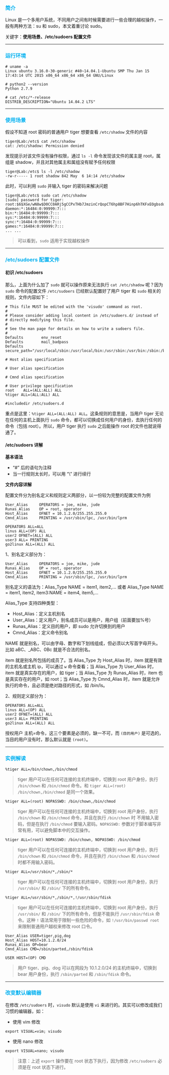### <font color=#00b0f0>简介</font>

Linux 是一个多用户系统，不同用户之间有时候需要进行一些合理的越权操作，一般有两种方法：su 和 sudo，本文着重讨论 sudo。

关键字：**使用场景、/etc/sudoers 配置文件**

---

### <font color=#00b0f0>运行环境</font>

```
# uname -a
Linux ubuntu 3.16.0-30-generic #40~14.04.1-Ubuntu SMP Thu Jan 15 17:43:14 UTC 2015 x86_64 x86_64 x86_64 GNU/Linux

# python2 --version
Python 2.7.9

# cat /etc/*-release
DISTRIB_DESCRIPTION="Ubuntu 14.04.2 LTS"
```

---

### <font color=#00b0f0>使用场景</font>

假设不知道 root 密码的普通用户 tiger 想要查看 `/etc/shadow` 文件的内容

```
tiger@Lab:/etc$ cat /etc/shadow
cat: /etc/shadow: Permission denied
```

发现提示对该文件没有操作权限，通过 `ls -l` 命令发现该文件的属主是 root，属组是 shadow，并且对其他属主和属组没有赋予任何权限

```
tiger@Lab:/etc$ ls -l /etc/shadow
-rw-r----- 1 root shadow 842 May  6 14:14 /etc/shadow
```

此时，可以利用 `sudo` 并输入 tiger 的密码来解决问题

```
tiger@Lab:/etc$ sudo cat /etc/shadow
[sudo] password for tiger:
root:$6$XGe/wN8w$D0CC0ARj5gCCPxTHb7JmzinCrQopCT6hp8BF7Hinp6hTKFxEOgbsdqyB9HLifahJq7R2fP8XmGnyHlM4JVL9L/:17657:0:99999:7:::
daemon:*:16484:0:99999:7:::
bin:*:16484:0:99999:7:::
sys:*:16484:0:99999:7:::
sync:*:16484:0:99999:7:::
games:*:16484:0:99999:7:::
... ...
```

> 可以看到，`sudo` 适用于实现越权操作

---

### <font color=#00b0f0>/etc/sudoers 配置文件</font>

#### 初识 /etc/sudoers

那么，上面为什么加了 `sudo` 就可以操作原来无法执行 `cat /etc/shadow` 呢？因为 `sudo` 命令的配置文件 `/etc/sudoers` 已经默认配置好了用户 tiger 和 `sudo` 相关的规则，文件内容如下：

```
# This file MUST be edited with the 'visudo' command as root.
#
# Please consider adding local content in /etc/sudoers.d/ instead of
# directly modifying this file.
#
# See the man page for details on how to write a sudoers file.
#
Defaults        env_reset
Defaults        mail_badpass
Defaults        secure_path="/usr/local/sbin:/usr/local/bin:/usr/sbin:/usr/bin:/sbin:/bin"

# Host alias specification

# User alias specification

# Cmnd alias specification

# User privilege specification
root    ALL=(ALL:ALL) ALL
%tiger ALL=(ALL:ALL) ALL

#includedir /etc/sudoers.d
```

重点是这里：`%tiger ALL=(ALL:ALL) ALL`。这条规则的意思是，当用户 tiger 无论在任何的主机上面执行 `sudo` 命令，都可以切换成任何用户的身份，去执行任何的命令（包括 root）。所以，用户 tiger 执行 `sudo` 之后能操作 root 的文件也就说得通了。

#### /etc/sudoers 详解

**基本语法**

- “#” 后的语句为注释
- 当一行规则太长时，可以用 “\” 进行续行

**文件内容详解**

配置文件分为别名定义和规则定义两部分，以一份较为完整的配置文件为例

```
User_Alias     OPERATORS = joe, mike, jude
Runas_Alias    OP = root, operator
Host_Alias     OFNET = 10.1.2.0/255.255.255.0
Cmnd_Alias     PRINTING = /usr/sbin/lpc, /usr/bin/lprm

OPERATORS ALL=ALL
linus ALL=(OP) ALL
user2 OFNET=(ALL) ALL
user3 ALL= PRINTING
go2linux ALL=(ALL) ALL
```

1、别名定义部分为：

```
User_Alias     OPERATORS = joe, mike, jude
Runas_Alias    OP = root, operator
Host_Alias     OFNET = 10.1.2.0/255.255.255.0
Cmnd_Alias     PRINTING = /usr/sbin/lpc, /usr/bin/lprm
```

别名定义的语法为：Alias_Type NAME = item1, item2,... 或者 Alias_Type NAME = item1, item2, item3:NAME = item4, item5,...

Alias_Type 支持四种类型：

- Host_Alias：定义主机别名
- User_Alias：定义用户，别名成员可以是用户，用户组（前面要加%号）
- Runas_Alias：定义目的用户，即 sudo 允许切换到的用户
- Cmnd_Alias：定义命令别名

NAME 就是别名，可以由字母、数字和下划线组成，但必须以大写首字母开头。比如 aBC、_ABC、0Bc 就是不合法的别名。

item 就是别名所包括的成员了。当 Alias_Type 为 Host_Alias 时，item 就是有效的主机名或主机 ip，可以通过 `w` 命令查看；当 Alias_Type 为 User_Alias 时，item 就是真实存在的用户，如 tiger；当 Alias_Type 为 Runas_Alias 时，item 也是真实存在的用户，如 root；当 Alias_Type 为 Cmnd_Alias 时，item 就是允许执行的命令，且必须是绝对路径的形式，如 /bin/ls。

2、规则定义部分为：

```
OPERATORS ALL=ALL
linus ALL=(OP) ALL
user2 OFNET=(ALL) ALL
user3 ALL= PRINTING
go2linux ALL=(ALL) ALL
```

授权用户 主机=命令，这三个要素是必须的，缺一不可，而 `(目的用户)` 是可选的，当目的用户没有时，那么默认就是 `(root)`。

---

### <font color=#00b0f0>实例解读</font>

```
%tiger ALL=/bin/chown,/bin/chmod
```

> tiger 用户可以在任何可连接的主机终端中，切换到 root 用户身份，执行 `/bin/chown` 和 `/bin/chmod` 命令。和 `tiger ALL=(root) /bin/chown,/bin/chmod` 是同一个效果。

```
%tiger ALL=(root) NOPASSWD: /bin/chown,/bin/chmod
```

> tiger 用户可以在任何可连接的主机终端中，切换到 root 用户身份，执行 `/bin/chown` 和 `/bin/chmod` 命令，并且在执行 `/bin/chown` 时 不用输入密码，但是在执行 `/bin/chmod` 要输入密码。`NOPASSWD:` 参数对于脚本编写非常有用，可以避免脚本中的交互操作。

```
%tiger ALL=(root) NOPASSWD: /bin/chown, NOPASSWD: /bin/chmod
```

> tiger 用户可以在任何可连接的主机终端中，切换到 root 用户身份，执行 `/bin/chown` 和 `/bin/chmod` 命令，并且在执行 `/bin/chown` 和 `/bin/chmod` 时都不用输入密码。

```
%tiger ALL=/usr/sbin/*,/sbin/*
```

> tiger 用户可以在任何可连接的主机终端中，切换到 root 用户身份，执行 `/usr/sbin/` 和 `/sbin/` 下的所有命令。

```
%tiger ALL=/usr/sbin/*,/sbin/*,!/usr/sbin/fdisk
```

> tiger 用户可以在任何可连接的主机终端中，切换到 root 用户身份，执行 `/usr/sbin/` 和 `/sbin/` 下的所有命令，但是不能执行 `/usr/sbin/fdisk` 命令。这种 `!` 语法常用于限制一些危险的命令，如 `!/usr/bin/passwd root` 来限制普通用户越权来修改 root 口令。

```
User_Alias USER=tiger,pig,dog 
Host_Alias HOST=10.1.2.0/24
Runas_Alias OP=bear
Cmnd_Alias CMD=/sbin/parted,/sbin/fdisk

USER HOST=(OP) CMD
```

> 用户 tiger、pig、dog 可以在网段为 10.1.2.0/24 的主机终端中，切换到 bear 用户身份，执行 `/sbin/parted` 和 `/sbin/fdisk` 命令。

---

### <font color=#00b0f0>改变默认编辑器</font>

在修改 `/etc/sudoers` 时，`visudo` 默认是使用 `vi` 来进行的。其实可以修改成我们习惯的编辑器，如：

- 使用 vim 修改 

```
export VISUAL=vim; visudo
```

- 使用 nano 修改

```
export VISUAL=nano; visudo
```

> 注意：上述 `export` 操作要在 root 状态下执行，因为修改 `/etc/sudoers` 必须是在 root 状态下进行。
